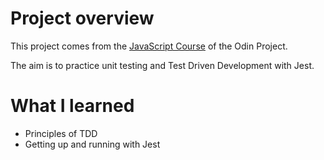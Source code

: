 # Project overview

This project comes from the [JavaScript Course](https://www.theodinproject.com/paths/full-stack-javascript/courses/javascript) of the Odin Project.

The aim is to practice unit testing and Test Driven Development with Jest.

# What I learned

- Principles of TDD
- Getting up and running with Jest